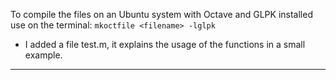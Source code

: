 To compile the files on an Ubuntu system with Octave and GLPK installed use on the terminal:
`mkoctfile <filename> -lglpk`

* I added a file test.m, it explains the usage of the functions in a small example.
---------
